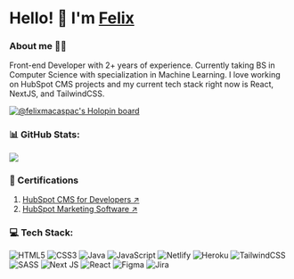 # Hello! 👋 I'm [Felix](https://felixmacaspac.dev)
### About me 👨‍💻
Front-end Developer with 2+ years of experience. Currently taking BS in Computer Science with specialization in Machine Learning. I love working on HubSpot CMS projects and my current tech stack right now is React, NextJS, and TailwindCSS.

[![@felixmacaspac's Holopin board](https://holopin.me/felixmacaspac)](https://holopin.io/@felixmacaspac)

### 📊 GitHub Stats:
![](https://github-readme-streak-stats.herokuapp.com/?user=felixmacaspac&theme=midnight-purple&hide_border=false)

### 📜 Certifications
<ol>
  <li><a target="_blank" href="https://app.hubspot.com/academy/achievements/clt3bnwb/en/1/felix-macaspac/hubspot-cms-for-developers">HubSpot CMS for Developers ↗️</a></li> 
  <li><a target="_blank" href="https://app.hubspot.com/academy/achievements/9z322p95/en/1/felix-macaspac/hubspot-marketing-software📜">HubSpot Marketing Software ↗️</a></li> 
</ol>

### 💻 Tech Stack:
![HTML5](https://img.shields.io/badge/html5-%23E34F26.svg?style=for-the-badge&logo=html5&logoColor=white) ![CSS3](https://img.shields.io/badge/css3-%231572B6.svg?style=for-the-badge&logo=css3&logoColor=white) ![Java](https://img.shields.io/badge/java-%23ED8B00.svg?style=for-the-badge&logo=java&logoColor=white) ![JavaScript](https://img.shields.io/badge/javascript-%23323330.svg?style=for-the-badge&logo=javascript&logoColor=%23F7DF1E) ![Netlify](https://img.shields.io/badge/netlify-%23000000.svg?style=for-the-badge&logo=netlify&logoColor=#00C7B7) ![Heroku](https://img.shields.io/badge/heroku-%23430098.svg?style=for-the-badge&logo=heroku&logoColor=white) ![TailwindCSS](https://img.shields.io/badge/tailwindcss-%2338B2AC.svg?style=for-the-badge&logo=tailwind-css&logoColor=white) ![SASS](https://img.shields.io/badge/SASS-hotpink.svg?style=for-the-badge&logo=SASS&logoColor=white) ![Next JS](https://img.shields.io/badge/Next-black?style=for-the-badge&logo=next.js&logoColor=white) ![React](https://img.shields.io/badge/react-%2320232a.svg?style=for-the-badge&logo=react&logoColor=%2361DAFB) 	![Figma](https://img.shields.io/badge/figma-%23F24E1E.svg?style=for-the-badge&logo=figma&logoColor=white) ![Jira](https://img.shields.io/badge/jira-%230A0FFF.svg?style=for-the-badge&logo=jira&logoColor=white)
